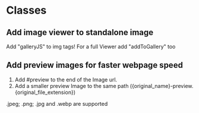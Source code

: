 # Classes

## Add image viewer to standalone image
Add "galleryJS" to img tags!
For a full Viewer add "addToGallery" too
## Add preview images for faster webpage speed
1. Add #preview to the end of the Image url.
2. Add a smaller preview Image to the same path ({original_name}-preview.{original_file_extension})

.jpeg; .png; .jpg and .webp are supported

